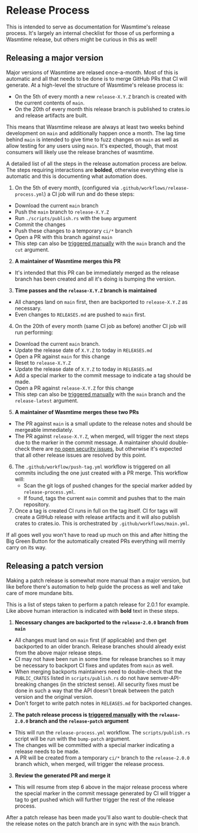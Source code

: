 # Release Process

This is intended to serve as documentation for Wasmtime's release process. It's
largely an internal checklist for those of us performing a Wasmtime release, but
others might be curious in this as well!

## Releasing a major version

Major versions of Wasmtime are relased once-a-month. Most of this is automatic
and all that needs to be done is to merge GitHub PRs that CI will
generate. At a high-level the structure of Wasmtime's release process is:

* On the 5th of every month a new `release-X.Y.Z` branch is created with the
  current contents of `main`.
* On the 20th of every month this release branch is published to crates.io and
  release artifacts are built.

This means that Wasmtime release are always at least two weeks behind
development on `main` and additionally happen once a month. The lag time behind
`main` is intended to give time to fuzz changes on `main` as well as allow
testing for any users using `main`. It's expected, though, that most consumers
will likely use the release branches of wasmtime.

A detailed list of all the steps in the release automation process are below.
The steps requiring interactions are **bolded**, otherwise everything else is
automatic and this is documenting what automation does.

1. On the 5th of every month, (configured via
   `.github/workflows/release-process.yml`) a CI job
   will run and do these steps:
  * Download the current `main` branch
  * Push the `main` branch to `release-X.Y.Z`
  * Run `./scripts/publish.rs` with the `bump` argument
  * Commit the changes
  * Push these changes to a temporary `ci/*` branch
  * Open a PR with this branch against `main`
  * This step can also be [triggered manually][ci-trigger] with the `main`
    branch and the `cut` argument.
2. **A maintainer of Wasmtime merges this PR**
  * It's intended that this PR can be immediately merged as the release branch
    has been created and all it's doing is bumping the version.
3. **Time passes and the `release-X.Y.Z` branch is maintained**
  * All changes land on `main` first, then are backported to `release-X.Y.Z` as
    necessary.
  * Even changes to `RELEASES.md` are pushed to `main` first.
4. On the 20th of every month (same CI job as before) another CI job will run
   performing:
  * Download the current `main` branch.
  * Update the release date of `X.Y.Z` to today in `RELEASES.md`
  * Open a PR against `main` for this change
  * Reset to `release-X.Y.Z`
  * Update the release date of `X.Y.Z` to today in `RELEASES.md`
  * Add a special marker to the commit message to indicate a tag should be made.
  * Open a PR against `release-X.Y.Z` for this change
  * This step can also be [triggered manually][ci-trigger] with the `main`
    branch and the `release-latest` argument.
5. **A maintainer of Wasmtime merges these two PRs**
  * The PR against `main` is a small update to the release notes and should be
    mergeable immediately.
  * The PR against `release-X.Y.Z`, when merged, will trigger the next steps due
    to the marker in the commit message. A maintainer should double-check there
    are [no open security issues][rustsec-issues], but otherwise it's expected
    that all other release issues are resolved by this point.
6. The `.github/workflow/push-tag.yml` workflow is triggered on all commits
   including the one just created with a PR merge. This workflow will:
   * Scan the git logs of pushed changes for the special marker added by
     `release-process.yml`.
   * If found, tags the current `main` commit and pushes that to the main
     repository.
7. Once a tag is created CI runs in full on the tag itself. CI for tags will
   create a GitHub release with release artifacts and it will also publish
   crates to crates.io. This is orchestrated by `.github/workflows/main.yml`.

If all goes well you won't have to read up much on this and after hitting the
Big Green Button for the automatically created PRs everything will merrily
carry on its way.

[rustsec-issues]: https://github.com/bytecodealliance/wasmtime/issues?q=RUSTSEC+is%3Aissue+is%3Aopen+
[ci-trigger]: https://github.com/bytecodealliance/wasmtime/actions/workflows/release-process.yml

## Releasing a patch version

Making a patch release is somewhat more manual than a major version, but like
before there's automation to help guide the process as well and take care of
more mundane bits.

This is a list of steps taken to perform a patch release for 2.0.1 for example.
Like above human interaction is indicated with **bold** text in these steps.

1. **Necessary changes are backported to the `release-2.0.0` branch from
   `main`**
  * All changes must land on `main` first (if applicable) and then get
    backported to an older branch. Release branches should already exist from
    the above major release steps.
  * CI may not have been run in some time for release branches so it may be
    necessary to backport CI fixes and updates from `main` as well.
  * When merging backports maintainers need to double-check that the
    `PUBLIC_CRATES` listed in `scripts/publish.rs` do not have
    semver-API-breaking changes (in the strictest sense). All security fixes
    must be done in such a way that the API doesn't break between the patch
    version and the original version.
  * Don't forget to write patch notes in `RELEASES.md` for backported changes.
2. **The patch release process is [triggered manually][ci-trigger] with
   the `release-2.0.0` branch and the `release-patch` argument**
  * This will run the `release-process.yml` workflow. The `scripts/publish.rs`
    script will be run with the `bump-patch` argument.
  * The changes will be committed with a special marker indicating a release
    needs to be made.
  * A PR will be created from a temporary `ci/*` branch to the `release-2.0.0`
    branch which, when merged, will trigger the release process.
3. **Review the generated PR and merge it**
  * This will resume from step 6 above in the major release process where the
    special marker in the commit message generated by CI will trigger a tag to
    get pushed which will further trigger the rest of the release process.

After a patch release has been made you'll also want to double-check that the
release notes on the patch branch are in sync with the `main` branch.

[bump-version]: https://github.com/bytecodealliance/wasmtime/actions/workflows/bump-version.yml
